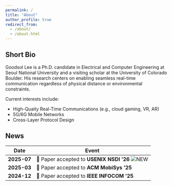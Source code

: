 ```yaml
---
permalink: /
title: "About"
author_profile: true
redirect_from: 
  - /about/
  - /about.html
---
```


## Short Bio

Goodsol Lee is a Ph.D. candidate in Electrical and Computer Engineering at Seoul National University and a visiting scholar at the University of Colorado Boulder. His research centers on enabling seamless real-time communication regardless of physical distance or environmental constraints.

Current interests include:
- High-Quaity Real-Time Communications (e.g., cloud gaming, VR, AR)  
- 5G/6G Mobile Networks   
- Cross-Layer Protocol Design

## News

| Date | Event |
|------|-------|
| **2025-07** | 📄 Paper accepted to **USENIX NSDI ’26** ![NEW](https://img.shields.io/badge/NEW-brightgreen?style=flat-square) |
| **2025-03** | 📄 Paper accepted to **ACM MobiSys ’25** |
| **2024-12** | 📄 Paper accepted to **IEEE INFOCOM ’25** |

